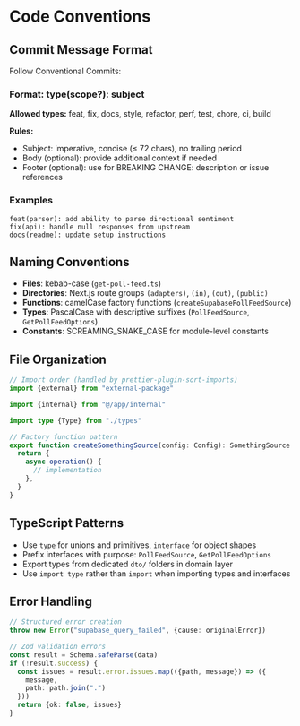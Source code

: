 # Code Conventions

## Commit Message Format

Follow Conventional Commits:

### Format: type(scope?): subject

**Allowed types:** feat, fix, docs, style, refactor, perf, test, chore, ci, build

**Rules:**

- Subject: imperative, concise (≤ 72 chars), no trailing period
- Body (optional): provide additional context if needed
- Footer (optional): use for BREAKING CHANGE: description or issue references

### Examples

```
feat(parser): add ability to parse directional sentiment
fix(api): handle null responses from upstream
docs(readme): update setup instructions
```

## Naming Conventions

- **Files**: kebab-case (`get-poll-feed.ts`)
- **Directories**: Next.js route groups `(adapters)`, `(in)`, `(out)`, `(public)`
- **Functions**: camelCase factory functions (`createSupabasePollFeedSource`)
- **Types**: PascalCase with descriptive suffixes (`PollFeedSource`, `GetPollFeedOptions`)
- **Constants**: SCREAMING_SNAKE_CASE for module-level constants

## File Organization

```typescript
// Import order (handled by prettier-plugin-sort-imports)
import {external} from "external-package"

import {internal} from "@/app/internal"

import type {Type} from "./types"

// Factory function pattern
export function createSomethingSource(config: Config): SomethingSource {
  return {
    async operation() {
      // implementation
    },
  }
}
```

## TypeScript Patterns

- Use `type` for unions and primitives, `interface` for object shapes
- Prefix interfaces with purpose: `PollFeedSource`, `GetPollFeedOptions`
- Export types from dedicated `dto/` folders in domain layer
- Use `import type` rather than `import` when importing types and interfaces

## Error Handling

```typescript
// Structured error creation
throw new Error("supabase_query_failed", {cause: originalError})

// Zod validation errors
const result = Schema.safeParse(data)
if (!result.success) {
  const issues = result.error.issues.map(({path, message}) => ({
    message,
    path: path.join(".")
  }))
  return {ok: false, issues}
}
```
